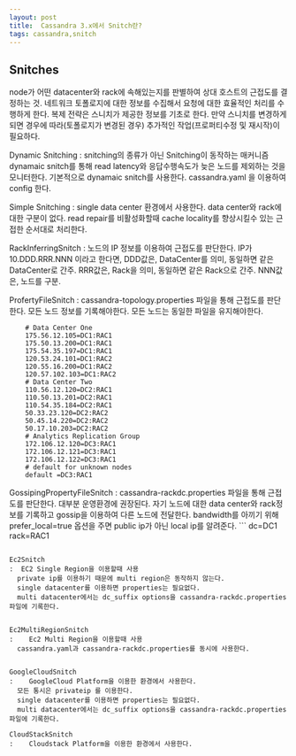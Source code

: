 ```yaml
---
layout: post
title:  Cassandra 3.x에서 Snitch란?
tags: cassandra,snitch
---
```



## Snitches
node가 어떤 datacenter와 rack에 속해있는지를 판별하여 상대 호스트의 근접도를 결정하는 것.
	네트워크 토폴로지에 대한 정보를 수집해서 요청에 대한 효율적인 처리를 수행하게 한다.
	복제 전략은 스니치가 제공한 정보를 기초로 한다.
	만약 스니치를 변경하게 되면 경우에 따라(토폴로지가 변경된 경우) 추가적인 작업(프로퍼티수정 및 재시작)이 필요하다.

Dynamic Snitching
: snitching의 종류가 아닌 Snitching이 동작하는 매커니즘
	dynamaic snitch를 통해 read latency와 응답수행속도가 늦은 노드를 제외하는 것을 모니터한다.
	기본적으로 dynamaic snitch를 사용한다.
	cassandra.yaml 을 이용하여 config 한다.

Simple Snitching
:	single data center 환경에서 사용한다.
	data center와 rack에 대한 구분이 없다.
	read repair를 비활성화할때 cache locality를 향상시킬수 있는 근접한 순서대로 처리한다.

RackInferringSnitch
:	 노드의 IP 정보를 이용하여 근접도를 판단한다.
	 IP가 10.DDD.RRR.NNN 이라고 한다면,
	DDD값은, DataCenter를 의미, 동일하면 같은 DataCenter로 간주.
	RRR값은, Rack을 의미, 동일하면 같은 Rack으로 간주.
	NNN값은, 노드를 구분.

ProfertyFileSnitch
:	 cassandra-topology.properties 파일을 통해 근접도를 판단한다.
	모든 노드 정보를 기록해야한다.
	 모든 노드는 동일한 파일을 유지해야한다.
```
	# Data Center One
	175.56.12.105=DC1:RAC1
	175.50.13.200=DC1:RAC1
	175.54.35.197=DC1:RAC1
	120.53.24.101=DC1:RAC2
	120.55.16.200=DC1:RAC2
	120.57.102.103=DC1:RAC2
	# Data Center Two
	110.56.12.120=DC2:RAC1
	110.50.13.201=DC2:RAC1
	110.54.35.184=DC2:RAC1
	50.33.23.120=DC2:RAC2
	50.45.14.220=DC2:RAC2
	50.17.10.203=DC2:RAC2
    # Analytics Replication Group
	172.106.12.120=DC3:RAC1
	172.106.12.121=DC3:RAC1
	172.106.12.122=DC3:RAC1
	# default for unknown nodes
	default =DC3:RAC1
```

GossipingPropertyFileSnitch
 : cassandra-rackdc.properties 파일을 통해 근접도를 판단한다.
	대부분 운영환경에 권장된다.
	 자기 노드에 대한 data center와 rack정보를 기록하고 gossip을 이용하여 다른 노드에 전달한다.
	 bandwidth를 아끼기 위해 prefer_local=true 옵션을 주면 public ip가 아닌 local ip를 알려준다.
	```
dc=DC1
rack=RAC1
   ```

Ec2Snitch
:  EC2 Single Region을 이용할때 사용
	 private ip를 이용하기 때문에 multi region은 동작하지 않는다.
	 single datacenter를 이용하면 properties는 필요없다.
	 multi datacenter에서는 dc_suffix options을 cassandra-rackdc.properties 파일에 기록한다.


Ec2MultiRegionSnitch
:	 Ec2 Multi Region을 이용할때 사용
	 cassandra.yaml과 cassandra-rackdc.properties를 동시에 사용한다.


GoogleCloudSnitch
:	 GoogleCloud Platform을 이용한 환경에서 사용한다.
	 모든 통시은 privateip 를 이용한다.
	 single datacenter를 이용하면 properties는 필요없다.
	 multi datacenter에서는 dc_suffix options을 cassandra-rackdc.properties 파일에 기록한다.

CloudStackSnitch
:	 Cloudstack Platform을 이용한 환경에서 사용한다.
